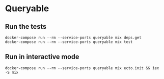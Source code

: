 # Queryable

## Run the tests
```
docker-compose run --rm --service-ports queryable mix deps.get
docker-compose run --rm --service-ports queryable mix test
```

## Run in interactive mode
```
docker-compose run --rm --service-ports queryable mix ecto.init && iex -S mix
```